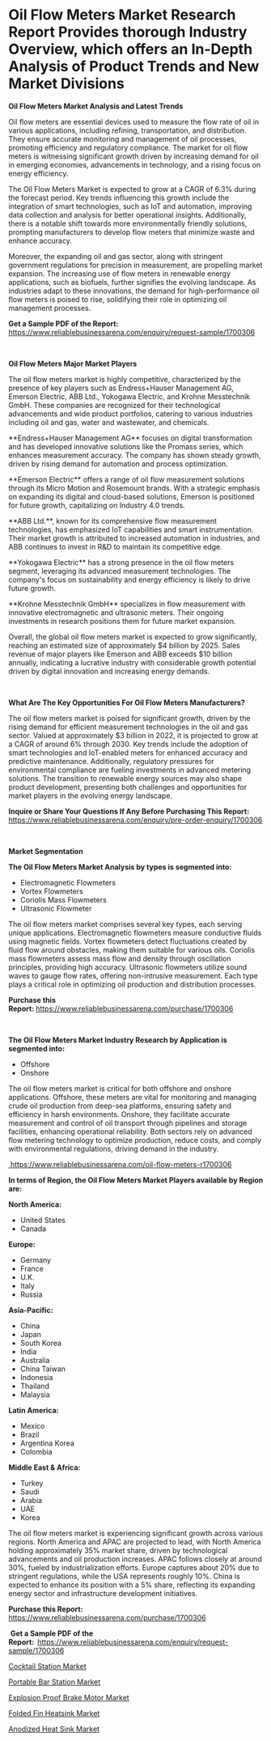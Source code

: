 <p><h1>Oil Flow Meters Market Research Report Provides thorough Industry Overview, which offers an In-Depth Analysis of Product Trends and New Market Divisions</h1></p><p><strong>Oil Flow Meters Market Analysis and Latest Trends</strong></p>
<p><p>Oil flow meters are essential devices used to measure the flow rate of oil in various applications, including refining, transportation, and distribution. They ensure accurate monitoring and management of oil processes, promoting efficiency and regulatory compliance. The market for oil flow meters is witnessing significant growth driven by increasing demand for oil in emerging economies, advancements in technology, and a rising focus on energy efficiency.</p><p>The Oil Flow Meters Market is expected to grow at a CAGR of 6.3% during the forecast period. Key trends influencing this growth include the integration of smart technologies, such as IoT and automation, improving data collection and analysis for better operational insights. Additionally, there is a notable shift towards more environmentally friendly solutions, prompting manufacturers to develop flow meters that minimize waste and enhance accuracy.</p><p>Moreover, the expanding oil and gas sector, along with stringent government regulations for precision in measurement, are propelling market expansion. The increasing use of flow meters in renewable energy applications, such as biofuels, further signifies the evolving landscape. As industries adapt to these innovations, the demand for high-performance oil flow meters is poised to rise, solidifying their role in optimizing oil management processes.</p></p>
<p><strong>Get a Sample PDF of the Report:&nbsp;</strong> <a href="https://www.reliablebusinessarena.com/enquiry/request-sample/1700306?utm_campaign=3569&utm_medium=2&utm_source=Github&utm_content=ia&utm_term=27032025&utm_id=oil-flow-meters">https://www.reliablebusinessarena.com/enquiry/request-sample/1700306</a></p>
<p>&nbsp;</p>
<p><strong>Oil Flow Meters Major Market Players</strong></p>
<p><p>The oil flow meters market is highly competitive, characterized by the presence of key players such as Endress+Hauser Management AG, Emerson Electric, ABB Ltd., Yokogawa Electric, and Krohne Messtechnik GmbH. These companies are recognized for their technological advancements and wide product portfolios, catering to various industries including oil and gas, water and wastewater, and chemicals.</p><p>**Endress+Hauser Management AG** focuses on digital transformation and has developed innovative solutions like the Promass series, which enhances measurement accuracy. The company has shown steady growth, driven by rising demand for automation and process optimization.</p><p>**Emerson Electric** offers a range of oil flow measurement solutions through its Micro Motion and Rosemount brands. With a strategic emphasis on expanding its digital and cloud-based solutions, Emerson is positioned for future growth, capitalizing on Industry 4.0 trends.</p><p>**ABB Ltd.**, known for its comprehensive flow measurement technologies, has emphasized IoT capabilities and smart instrumentation. Their market growth is attributed to increased automation in industries, and ABB continues to invest in R&D to maintain its competitive edge.</p><p>**Yokogawa Electric** has a strong presence in the oil flow meters segment, leveraging its advanced measurement technologies. The company's focus on sustainability and energy efficiency is likely to drive future growth.</p><p>**Krohne Messtechnik GmbH** specializes in flow measurement with innovative electromagnetic and ultrasonic meters. Their ongoing investments in research positions them for future market expansion.</p><p>Overall, the global oil flow meters market is expected to grow significantly, reaching an estimated size of approximately $4 billion by 2025. Sales revenue of major players like Emerson and ABB exceeds $10 billion annually, indicating a lucrative industry with considerable growth potential driven by digital innovation and increasing energy demands.</p></p>
<p>&nbsp;</p>
<p><strong>What Are The Key Opportunities For Oil Flow Meters Manufacturers?</strong></p>
<p><p>The oil flow meters market is poised for significant growth, driven by the rising demand for efficient measurement technologies in the oil and gas sector. Valued at approximately $3 billion in 2022, it is projected to grow at a CAGR of around 6% through 2030. Key trends include the adoption of smart technologies and IoT-enabled meters for enhanced accuracy and predictive maintenance. Additionally, regulatory pressures for environmental compliance are fueling investments in advanced metering solutions. The transition to renewable energy sources may also shape product development, presenting both challenges and opportunities for market players in the evolving energy landscape.</p></p>
<p><strong>Inquire or Share Your Questions If Any Before Purchasing This Report:</strong> <a href="https://www.reliablebusinessarena.com/enquiry/pre-order-enquiry/1700306?utm_campaign=3569&utm_medium=2&utm_source=Github&utm_content=ia&utm_term=27032025&utm_id=oil-flow-meters">https://www.reliablebusinessarena.com/enquiry/pre-order-enquiry/1700306</a></p>
<p>&nbsp;</p>
<p><strong>Market Segmentation</strong></p>
<p><strong>The Oil Flow Meters Market Analysis by types is segmented into:</strong></p>
<p><ul><li>Electromagnetic Flowmeters</li><li>Vortex Flowmeters</li><li>Coriolis Mass Flowmeters</li><li>Ultrasonic Flowmeter</li></ul></p>
<p><p>The oil flow meters market comprises several key types, each serving unique applications. Electromagnetic flowmeters measure conductive fluids using magnetic fields. Vortex flowmeters detect fluctuations created by fluid flow around obstacles, making them suitable for various oils. Coriolis mass flowmeters assess mass flow and density through oscillation principles, providing high accuracy. Ultrasonic flowmeters utilize sound waves to gauge flow rates, offering non-intrusive measurement. Each type plays a critical role in optimizing oil production and distribution processes.</p></p>
<p><strong>Purchase this Report:&nbsp;</strong><a href="https://www.reliablebusinessarena.com/purchase/1700306?utm_campaign=3569&utm_medium=2&utm_source=Github&utm_content=ia&utm_term=27032025&utm_id=oil-flow-meters">https://www.reliablebusinessarena.com/purchase/1700306</a></p>
<p>&nbsp;</p>
<p><strong>The Oil Flow Meters Market Industry Research by Application is segmented into:</strong></p>
<p><ul><li>Offshore</li><li>Onshore</li></ul></p>
<p><p>The oil flow meters market is critical for both offshore and onshore applications. Offshore, these meters are vital for monitoring and managing crude oil production from deep-sea platforms, ensuring safety and efficiency in harsh environments. Onshore, they facilitate accurate measurement and control of oil transport through pipelines and storage facilities, enhancing operational reliability. Both sectors rely on advanced flow metering technology to optimize production, reduce costs, and comply with environmental regulations, driving demand in the industry.</p></p>
<p><a href="https://www.reliablebusinessarena.com/oil-flow-meters-r1700306?utm_campaign=3569&utm_medium=2&utm_source=Github&utm_content=ia&utm_term=27032025&utm_id=oil-flow-meters">&nbsp;https://www.reliablebusinessarena.com/oil-flow-meters-r1700306</a></p>
<p><strong>In terms of Region, the Oil Flow Meters Market Players available by Region are:</strong></p>
<p>
    <p> <strong> North America: </strong>
        <ul>
            <li>United States</li>
            <li>Canada</li>
        </ul>
        </p> 
    <p> <strong> Europe: </strong>
        <ul>
            <li>Germany</li>
            <li>France</li>
            <li>U.K.</li>
            <li>Italy</li>
            <li>Russia</li>
        </ul>
        </p> 
    <p> <strong> Asia-Pacific: </strong>
        <ul>
            <li>China</li>
            <li>Japan</li>
            <li>South Korea</li>
            <li>India</li>
            <li>Australia</li>
            <li>China Taiwan</li>
            <li>Indonesia</li>
            <li>Thailand</li>
            <li>Malaysia</li>
        </ul>
        </p> 
    <p> <strong> Latin America: </strong>
        <ul>
            <li>Mexico</li>
            <li>Brazil</li>
            <li>Argentina Korea</li>
            <li>Colombia</li>
        </ul>
        </p> 
    <p> <strong> Middle East & Africa: </strong>
        <ul>
            <li>Turkey</li>
            <li>Saudi</li>
            <li>Arabia</li>
            <li>UAE</li>
            <li>Korea</li>
        </ul>
    </p>
    </p>
<p><p>The oil flow meters market is experiencing significant growth across various regions. North America and APAC are projected to lead, with North America holding approximately 35% market share, driven by technological advancements and oil production increases. APAC follows closely at around 30%, fueled by industrialization efforts. Europe captures about 20% due to stringent regulations, while the USA represents roughly 10%. China is expected to enhance its position with a 5% share, reflecting its expanding energy sector and infrastructure development initiatives.</p></p>
<p><strong>Purchase this Report: </strong><a href="https://www.reliablebusinessarena.com/purchase/1700306?utm_campaign=3569&utm_medium=2&utm_source=Github&utm_content=ia&utm_term=27032025&utm_id=oil-flow-meters">https://www.reliablebusinessarena.com/purchase/1700306</a></p>
<p>&nbsp;<strong>Get a Sample PDF of the Report:&nbsp;&nbsp;</strong><a href="https://www.reliablebusinessarena.com/enquiry/request-sample/1700306?utm_campaign=3569&utm_medium=2&utm_source=Github&utm_content=ia&utm_term=27032025&utm_id=oil-flow-meters">https://www.reliablebusinessarena.com/enquiry/request-sample/1700306</a></p>
<p><strong></strong></p>
<p><p><a href="https://www.linkedin.com/pulse/market-forecasting-change-global-cocktail-station-dynamics-r631e?utm_campaign=3569&utm_medium=2&utm_source=Github&utm_content=ia&utm_term=27032025&utm_id=oil-flow-meters">Cocktail Station Market</a></p><p><a href="https://www.linkedin.com/pulse/projected-growth-portable-bar-station-market-from-2032-2025-ckb2e?utm_campaign=3569&utm_medium=2&utm_source=Github&utm_content=ia&utm_term=27032025&utm_id=oil-flow-meters">Portable Bar Station Market</a></p><p><a href="https://www.linkedin.com/pulse/explosion-proof-brake-motor-market-report-marketanalysis-betterdecision-making-bpkle?utm_campaign=3569&utm_medium=2&utm_source=Github&utm_content=ia&utm_term=27032025&utm_id=oil-flow-meters">Explosion Proof Brake Motor Market</a></p><p><a href="https://www.linkedin.com/pulse/global-folded-fin-heatsink-market-research-report-industry-fjlne?utm_campaign=3569&utm_medium=2&utm_source=Github&utm_content=ia&utm_term=27032025&utm_id=oil-flow-meters">Folded Fin Heatsink Market</a></p><p><a href="https://www.linkedin.com/pulse/projected-growth-anodized-heat-sink-market-from-2032-2025-dygqe?utm_campaign=3569&utm_medium=2&utm_source=Github&utm_content=ia&utm_term=27032025&utm_id=oil-flow-meters">Anodized Heat Sink Market</a></p></p>